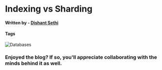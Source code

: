 # Indexing vs Sharding


#### Written by - [Dishant Sethi](https://linkedin.com/in/dishantsethi)

#### Tags

<a>
<img alt="Databases" src="https://img.shields.io/badge/Databases-8A2BE2" />
</a>

### Enjoyed the blog? If so, you'll appreciate collaborating with the minds behind it as well.
